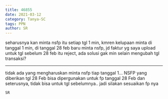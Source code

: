 ```yaml
---
title: 46855
date: 2021-03-12
category: Tanya-SC
tags: PPN
author: SR
---
```


seharusnya kan minta nsfp itu setiap tgl 1 min, kmren kelupaan minta di tanggal 1 min, di tanggal 28 feb baru minta nsfp, jd faktur yg saya upload untuk tgl sebelum 28 feb itu reject, ada solusi gak min selain mengubah tgl transaksi?

---

tidak ada yang mengharuskan minta nsfp tiap tanggal 1... NSFP yang diberikan tgl 28 Feb bisa dipergunakan untuk fp tanggal 28 Feb dan seterusnya, tidak bisa untuk tgl sebelumnya.. jadi silakan sesuaikan fp nya

`SR`
